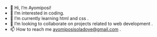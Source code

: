 - 👋 Hi, I’m Ayomiposi!
- 👀 I’m interested in coding.
- 🌱 I’m currently learning html and css .
- 💞️ I’m looking to collaborate on projects related to web development .
- 📫 How to reach me ayomiposisoladoye@gmail.com .

<!---
Ayomiposiii/Ayomiposiii is a ✨ special ✨ repository because its `README.md` (this file) appears on your GitHub profile.
You can click the Preview link to take a look at your changes.
--->

